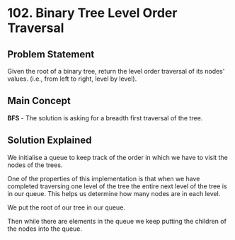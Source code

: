 # 102. Binary Tree Level Order Traversal

## Problem Statement

Given the root of a binary tree, return the level order traversal of its nodes' values. (i.e., from left to right, level by level).

## Main Concept

**BFS** - The solution is asking for a breadth first traversal of the tree.

## Solution Explained

We initialise a queue to keep track of the order in which we have to visit the nodes of the trees.

One of the properties of this implementation is that when we have completed traversing one level of the tree the entire next level of the tree is in our queue. This helps us determine how many nodes are in each level.

We put the root of our tree in our queue.

Then while there are elements in the queue we keep putting the children of the nodes into the queue.

